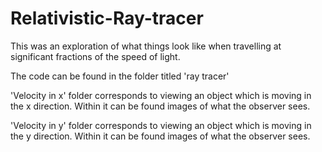 # Relativistic-Ray-tracer

This was an exploration of what things look like when travelling at significant fractions of the speed of light. 

The code can be found in the folder titled 'ray tracer'

'Velocity in x' folder corresponds to viewing an object which is moving in the x direction. Within it can be found images of what the observer sees.

'Velocity in y' folder corresponds to viewing an object which is moving in the y direction. Within it can be found images of what the observer sees.
